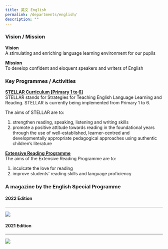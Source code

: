 ```yaml
---
title: 英文 English
permalink: /departments/english/
description: ""
---
```

### Vision / Mission

**Vision**  
A stimulating and enriching language learning environment for our pupils&nbsp;

**Mission**  
To develop confident and eloquent speakers and writers of English

### Key Programmes / Activities

**<u>STELLAR Curriculum \[Primary 1 to 6\]</u>**<br>
STELLAR stands for Strategies for Teaching English Language Learning and Reading. STELLAR is currently being implemented from Primary 1 to 6.&nbsp;

The aims of STELLAR are to:  
1. strengthen reading, speaking, listening and writing skills  
2. promote a positive attitude towards reading in the foundational years through the use of well-established, learner-centred and developmentally appropriate pedagogical approaches using authentic children’s literature

**<u>Extensive Reading Programme</u>**<br>
The aims of the Extensive Reading Programme are to:<br>
1. inculcate the love for reading  
2. improve students’ reading skills and language proficiency



### A magazine by the English Special Programme

#### 2022 Edition
------------

![](https://www.taonan.moe.edu.sg/images/img002.jpeg)

#### 2021 Edition
------------

![](https://www.taonan.moe.edu.sg/images/img001.jpeg)